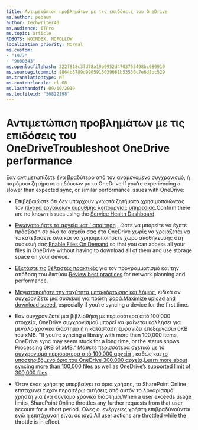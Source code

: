 ```yaml
---
title: Αντιμετώπιση προβλημάτων με τις επιδόσεις του OneDrive
ms.author: pebaum
author: Techwriter40
ms.audience: ITPro
ms.topic: article
ROBOTS: NOINDEX, NOFOLLOW
localization_priority: Normal
ms.custom:
- "1977"
- "9000343"
ms.openlocfilehash: 222f818c3fd78a19b9952d4703755498bc080910
ms.sourcegitcommit: 8864b5789d9905916039081b53530c7e6d8bc529
ms.translationtype: MT
ms.contentlocale: el-GR
ms.lasthandoff: 09/10/2019
ms.locfileid: "36822198"
---
```

# <a name="troubleshoot-onedrive-performance"></a><span data-ttu-id="416ec-102">Αντιμετώπιση προβλημάτων με τις επιδόσεις του OneDrive</span><span class="sxs-lookup"><span data-stu-id="416ec-102">Troubleshoot OneDrive performance</span></span>

<span data-ttu-id="416ec-103">Εάν αντιμετωπίζετε ένα βραδύτερο από τον αναμενόμενο συγχρονισμό, ή παρόμοια ζητήματα επιδόσεων με το OneDrive:</span><span class="sxs-lookup"><span data-stu-id="416ec-103">If you’re experiencing a slower than expected sync, or similar performance issues with OneDrive:</span></span>

- <span data-ttu-id="416ec-104">Επιβεβαιώστε ότι δεν υπάρχουν γνωστά ζητήματα χρησιμοποιώντας τον [πίνακα εργαλείων εύρυθμης λειτουργίας υπηρεσίας](https://portal.office.com/adminportal/home?ref=/servicehealth).</span><span class="sxs-lookup"><span data-stu-id="416ec-104">Confirm there are no known issues using the [Service Health Dashboard](https://portal.office.com/adminportal/home?ref=/servicehealth).</span></span>

- <span data-ttu-id="416ec-105">[Ενεργοποιήστε τα αρχεία κατ ' απαίτηση](https://support.office.com/article/save-disk-space-with-onedrive-files-on-demand-for-windows-10-0e6860d3-d9f3-4971-b321-7092438fb38e?ui=en-US&rs=en-US&ad=US) , ώστε να μπορείτε να έχετε πρόσβαση σε όλα τα αρχεία σας στο OneDrive χωρίς να χρειάζεται να τα κατεβάσετε όλα και να χρησιμοποιήσετε χώρο αποθήκευσης στη συσκευή σας.</span><span class="sxs-lookup"><span data-stu-id="416ec-105">[Enable Files On Demand](https://support.office.com/article/save-disk-space-with-onedrive-files-on-demand-for-windows-10-0e6860d3-d9f3-4971-b321-7092438fb38e?ui=en-US&rs=en-US&ad=US) so that you can access all your files in OneDrive without having to download all of them and use storage space on your device.</span></span>

- <span data-ttu-id="416ec-106">[Εξετάστε τις βέλτιστες πρακτικές](https://docs.microsoft.com/office365/enterprise/network-planning-and-performance) για τον προγραμματισμό και την απόδοση του δικτύου.</span><span class="sxs-lookup"><span data-stu-id="416ec-106">[Review best practices](https://docs.microsoft.com/office365/enterprise/network-planning-and-performance) for network planning and performance.</span></span>

- <span data-ttu-id="416ec-107">[Μεγιστοποιήστε την ταχύτητα μεταφόρτωσης και λήψης](https://support.office.com/article/maximize-upload-and-download-speed-8eeadfb8-501f-406d-997b-98ab6ff67f43), ειδικά αν συγχρονίζετε μια συσκευή για πρώτη φορά.</span><span class="sxs-lookup"><span data-stu-id="416ec-107">[Maximize upload and download speed](https://support.office.com/article/maximize-upload-and-download-speed-8eeadfb8-501f-406d-997b-98ab6ff67f43), especially if you’re syncing a device for the first time.</span></span>

- <span data-ttu-id="416ec-108">Εάν συγχρονίζετε μια βιβλιοθήκη με περισσότερα από 100.000 στοιχεία, OneDrive συγχρονισμού μπορεί να φαίνεται κολλήσει για μεγάλο χρονικό διάστημα ή η κατάσταση εμφανίζει επεξεργασία 0KB του xMB. "</span><span class="sxs-lookup"><span data-stu-id="416ec-108">If you’re syncing a library with more than 100,000 items, OneDrive sync may seem stuck for a long time, or the status shows Processing 0KB of xMB."</span></span> <span data-ttu-id="416ec-109">[Μάθετε περισσότερα σχετικά με το συγχρονισμό περισσότερα από 100.000 αρχεία](https://support.office.com/article/invalid-file-names-and-file-types-in-onedrive-onedrive-for-business-and-sharepoint-64883a5d-228e-48f5-b3d2-eb39e07630fa) , καθώς και [το υποστηριζόμενο όριο του OneDrive 300.000 αρχεία](https://support.office.com/article/invalid-file-names-and-file-types-in-onedrive-onedrive-for-business-and-sharepoint-64883a5d-228e-48f5-b3d2-eb39e07630fa).</span><span class="sxs-lookup"><span data-stu-id="416ec-109">[Learn more about syncing more than 100,000 files](https://support.office.com/article/invalid-file-names-and-file-types-in-onedrive-onedrive-for-business-and-sharepoint-64883a5d-228e-48f5-b3d2-eb39e07630fa) as well as [OneDrive’s supported limit of 300,000 files](https://support.office.com/article/invalid-file-names-and-file-types-in-onedrive-onedrive-for-business-and-sharepoint-64883a5d-228e-48f5-b3d2-eb39e07630fa).</span></span>

- <span data-ttu-id="416ec-110">Όταν ένας χρήστης υπερβαίνει τα όρια χρήσης, το SharePoint Online επιταχύνει τυχόν περαιτέρω αιτήσεις από αυτόν το λογαριασμό χρήστη για ένα σύντομο χρονικό διάστημα.</span><span class="sxs-lookup"><span data-stu-id="416ec-110">When a user exceeds usage limits, SharePoint Online throttles any further requests from that user account for a short period.</span></span> <span data-ttu-id="416ec-111">Όλες οι ενέργειες χρήστη επιβραδύνούνται ενώ η επιτάχυνση είναι σε ισχύ.</span><span class="sxs-lookup"><span data-stu-id="416ec-111">All user actions are throttled while the throttle is in effect.</span></span>
